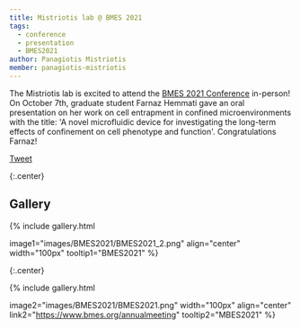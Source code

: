 ```yaml
---
title: Mistriotis lab @ BMES 2021
tags:
  - conference
  - presentation
  - BMES2021
author: Panagiotis Mistriotis
member: panagiotis-mistriotis
---
```


The Mistriotis lab is excited to attend the [BMES 2021 Conference](https://www.bmes.org/annualmeeting) in-person! On October 7th, graduate student Farnaz Hemmati gave an oral presentation on her work on cell entrapment in confined microenvironments with the title: 'A novel microfluidic device for investigating the long-term effects of confinement on cell phenotype and function'. Congratulations Farnaz!

<a href="https://twitter.com/share?ref_src=twsrc%5Etfw" class="twitter-share-button" meta name="twitter:image" content="https://github.com/mistriotis-lab.github.io/images/BMES2021.png" data-show-count="false">Tweet</a><script async src="https://platform.twitter.com/widgets.js" charset="utf-8"></script>



{:.center}
## Gallery

{%
  include gallery.html

  image1="images/BMES2021/BMES2021_2.png"
  align="center"
  width="100px"
  tooltip1="BMES2021"
%}

{:.center}

{%
  include gallery.html

  image2="images/BMES2021/BMES2021.png"
  width="100px"
  align="center"
  link2="https://www.bmes.org/annualmeeting"
  tooltip2="MBES2021"
%}
